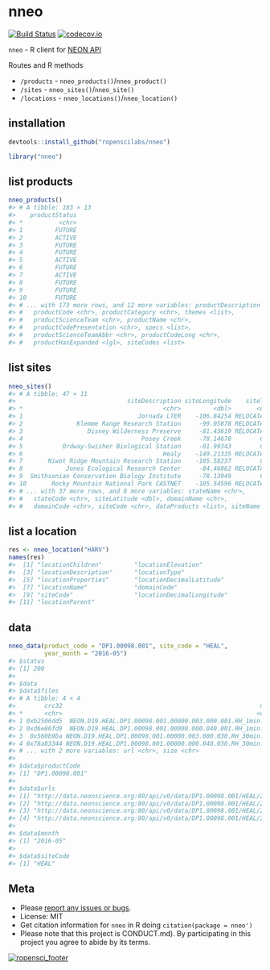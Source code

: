 nneo
====



[![Build Status](https://travis-ci.org/ropenscilabs/nneo.svg?branch=master)](https://travis-ci.org/ropenscilabs/nneo)
[![codecov.io](https://codecov.io/github/ropenscilabs/nneo/coverage.svg?branch=master)](https://codecov.io/github/ropenscilabs/nneo?branch=master)

`nneo` - R client for [NEON API](http://data.neonscience.org/data-api)

Routes and R methods

* `/products` - `nneo_products()`/`nneo_product()`
* `/sites` - `nneo_sites()`/`nneo_site()`
* `/locations` - `nneo_locations()`/`nneo_location()`

## installation


```r
devtools::install_github("ropenscilabs/nneo")
```


```r
library("nneo")
```

## list products


```r
nneo_products()
#> # A tibble: 183 × 13
#>    productStatus
#> *          <chr>
#> 1         FUTURE
#> 2         ACTIVE
#> 3         FUTURE
#> 4         FUTURE
#> 5         ACTIVE
#> 6         FUTURE
#> 7         ACTIVE
#> 8         FUTURE
#> 9         FUTURE
#> 10        FUTURE
#> # ... with 173 more rows, and 12 more variables: productDescription <chr>,
#> #   productCode <chr>, productCategory <chr>, themes <list>,
#> #   productScienceTeam <chr>, productName <chr>,
#> #   productCodePresentation <chr>, specs <list>,
#> #   productScienceTeamAbbr <chr>, productCodeLong <chr>,
#> #   productHasExpanded <lgl>, siteCodes <list>
```

## list sites


```r
nneo_sites()
#> # A tibble: 47 × 11
#>                               siteDescription siteLongitude    siteType
#> *                                       <chr>         <dbl>       <chr>
#> 1                                Jornada LTER    -106.84254 RELOCATABLE
#> 2               Klemme Range Research Station     -99.05878 RELOCATABLE
#> 3                  Disney Wilderness Preserve     -81.43619 RELOCATABLE
#> 4                                 Posey Creek     -78.14678        CORE
#> 5           Ordway-Swisher Biological Station     -81.99343        CORE
#> 6                                       Healy    -149.21335 RELOCATABLE
#> 7       Niwot Ridge Mountain Research Station    -105.58237        CORE
#> 8            Jones Ecological Research Center     -84.46862 RELOCATABLE
#> 9  Smithsonian Conservation Biology Institute     -78.13949        CORE
#> 10       Rocky Mountain National Park CASTNET    -105.54596 RELOCATABLE
#> # ... with 37 more rows, and 8 more variables: stateName <chr>,
#> #   stateCode <chr>, siteLatitude <dbl>, domainName <chr>,
#> #   domainCode <chr>, siteCode <chr>, dataProducts <list>, siteName <chr>
```

## list a location


```r
res <- nneo_location("HARV")
names(res)
#>  [1] "locationChildren"         "locationElevation"       
#>  [3] "locationDescription"      "locationType"            
#>  [5] "locationProperties"       "locationDecimalLatitude" 
#>  [7] "locationName"             "domainCode"              
#>  [9] "siteCode"                 "locationDecimalLongitude"
#> [11] "locationParent"
```

## data


```r
nneo_data(product_code = "DP1.00098.001", site_code = "HEAL", 
          year_month = "2016-05")
#> $status
#> [1] 200
#> 
#> $data
#> $data$files
#> # A tibble: 4 × 4
#>        crc32                                                       name
#> *      <chr>                                                      <chr>
#> 1 0xb2506dd5  NEON.D19.HEAL.DP1.00098.001.00000.003.000.001.RH_1min.csv
#> 2 0xd6e86fd9  NEON.D19.HEAL.DP1.00098.001.00000.000.040.001.RH_1min.csv
#> 3  0x560b9ba NEON.D19.HEAL.DP1.00098.001.00000.003.000.030.RH_30min.csv
#> 4 0x78a83344 NEON.D19.HEAL.DP1.00098.001.00000.000.040.030.RH_30min.csv
#> # ... with 2 more variables: url <chr>, size <chr>
#> 
#> $data$productCode
#> [1] "DP1.00098.001"
#> 
#> $data$urls
#> [1] "http://data.neonscience.org:80/api/v0/data/DP1.00098.001/HEAL/2016-05/NEON.D19.HEAL.DP1.00098.001.00000.003.000.001.RH_1min.csv?package=basic" 
#> [2] "http://data.neonscience.org:80/api/v0/data/DP1.00098.001/HEAL/2016-05/NEON.D19.HEAL.DP1.00098.001.00000.000.040.001.RH_1min.csv?package=basic" 
#> [3] "http://data.neonscience.org:80/api/v0/data/DP1.00098.001/HEAL/2016-05/NEON.D19.HEAL.DP1.00098.001.00000.003.000.030.RH_30min.csv?package=basic"
#> [4] "http://data.neonscience.org:80/api/v0/data/DP1.00098.001/HEAL/2016-05/NEON.D19.HEAL.DP1.00098.001.00000.000.040.030.RH_30min.csv?package=basic"
#> 
#> $data$month
#> [1] "2016-05"
#> 
#> $data$siteCode
#> [1] "HEAL"
```

## Meta

* Please [report any issues or bugs](https://github.com/ropenscilabs/nneo/issues).
* License: MIT
* Get citation information for `nneo` in R doing `citation(package = nneo')`
* Please note that this project is CONDUCT.md). By participating in this project you agree to abide by its terms.

[![ropensci_footer](http://ropensci.org/public_images/github_footer.png)](http://ropensci.org)
